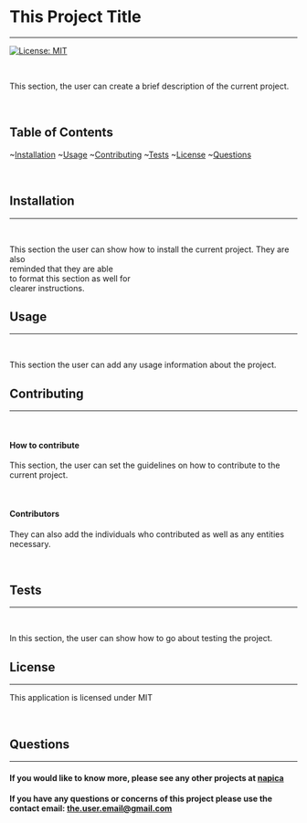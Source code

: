 
  # This Project Title
  
  <hr>

  [![License: MIT](https://img.shields.io/badge/License-MIT-yellow.svg)](https://opensource.org/licenses/MIT)
  
  <br/>
  
  This section, the user can create a brief description of the current project.
  
  <br/>

  ## Table of Contents 

  ~[Installation](#installation)
  ~[Usage](#usage)
  ~[Contributing](#contributing)
  ~[Tests](#tests)
  ~[License](#license)
  ~[Questions](#questions)

  <br/>

  ## Installation 
  
  <hr>
  
  <br/>
  
  This section the user can show how to install the current project.  They are also <br/> reminded that they are able <br/> to format this section as well for <br/> clearer instructions.
  
  
  ## Usage 
  
  <hr>
  
  <br/>
  
  This section the user can add any usage information about the project.
     
  ## Contributing 
  
  <hr>
  
  <br/>  
  
  #### How to contribute
  
  This section, the user can set the guidelines on how to contribute to the current project.
  
  <br/>
  
  #### Contributors 
  
  They can also add the individuals who contributed as well as any entities necessary.
  
  <br/>
  
  ## Tests
  
  <hr>
  
  <br/>
  
  In this section, the user can show how to go about testing the project.
  
  ## License 
  
  <hr>
  
  This application is licensed under MIT

  <br/>

  ## Questions
  
  <hr>
  
  #### If you would like to know more, please see any other projects at [napica](https://github.com/napica)

  #### If you have any questions or concerns of this project please use the contact email: the.user.email@gmail.com
  